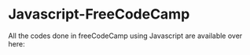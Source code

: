 # Javascript-FreeCodeCamp

All the codes done in freeCodeCamp using Javascript are available over here:


